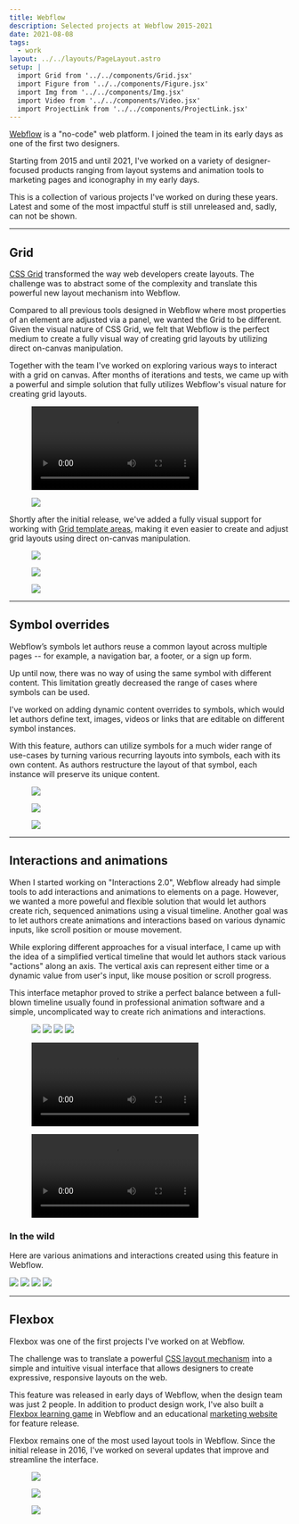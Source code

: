 ```yaml
---
title: Webflow
description: Selected projects at Webflow 2015-2021
date: 2021-08-08
tags:
  - work
layout: ../../layouts/PageLayout.astro
setup: |
  import Grid from '../../components/Grid.jsx'
  import Figure from '../../components/Figure.jsx'
  import Img from '../../components/Img.jsx'
  import Video from '../../components/Video.jsx'
  import ProjectLink from '../../components/ProjectLink.jsx'
---
```


[Webflow](https://webflow.com) is a "no-code" web platform. I joined the team in
its early days as one of the first two designers.

Starting from 2015 and until 2021, I've worked on a variety of designer-focused
products ranging from layout systems and animation tools to marketing pages and
iconography in my early days.

This is a collection of various projects I've worked on during these years.
Latest and some of the most impactful stuff is still unreleased and, sadly, can
not be shown.

---

## Grid

[CSS Grid](https://developer.mozilla.org/en-US/docs/Web/CSS/CSS_Grid_Layout)
transformed the way web developers create layouts. The challenge was to abstract
some of the complexity and translate this powerful new layout mechanism into
Webflow.

Compared to all previous tools designed in Webflow where most properties of an
element are adjusted via a panel, we wanted the Grid to be different. Given the
visual nature of CSS Grid, we felt that Webflow is the perfect medium to create
a fully visual way of creating grid layouts by utilizing direct on-canvas
manipulation.

Together with the team I've worked on exploring various ways to interact with a
grid on canvas. After months of iterations and tests, we came up with a powerful
and simple solution that fully utilizes Webflow's visual nature for creating
grid layouts.

<ProjectLink url="https://www.webflow.com/grid" title="Product overview on Webflow" />

<Grid breakout>
  <Figure caption="Overview of grid's main features">
    <Video src="/img/about/webflow-grid.mp4" />
  </Figure>
</Grid>

<Figure caption="Grid playground built in Webflow for feature release" >
  <Img src="/img/about/webflow-grid-playground.gif" />
</Figure>

Shortly after the initial release, we've added a fully visual support for
working with
[Grid template areas](https://developer.mozilla.org/en-US/docs/Web/CSS/CSS_Grid_Layout/Grid_Template_Areas),
making it even easier to create and adjust grid layouts using direct on-canvas
manipulation.

<Figure caption="Defining grid areas on canvas">
  <Img src="/img/about/webflow-grid-areas-1.gif" />
</Figure>
<Figure caption="Dragging elements into grid areas">
  <Img src="/img/about/webflow-grid-areas-2.gif" />
</Figure>
<Figure caption="Adjusting areas for smaller screens">
  <Img src="/img/about/webflow-grid-areas-3.gif" />
</Figure>

---

## Symbol overrides

Webflow’s symbols let authors reuse a common layout across multiple pages -- for
example, a navigation bar, a footer, or a sign up form.

Up until now, there was no way of using the same symbol with different content.
This limitation greatly decreased the range of cases where symbols can be used.

I've worked on adding dynamic content overrides to symbols, which would let
authors define text, images, videos or links that are editable on different
symbol instances.

With this feature, authors can utilize symbols for a much wider range of
use-cases by turning various recurring layouts into symbols, each with its own
content. As authors restructure the layout of that symbol, each instance will
preserve its unique content.

<ProjectLink
  url="https://webflow.com/blog/content-overrides-for-symbols"
  title="Feature overview on Webflow blog" />

<Figure caption="Defining overrides inside a symbol">
  <Img src="/img/about/webflow-symbols-1.gif" />
</Figure>
<Figure caption="Overriding content on a symbol instance">
  <Img src="/img/about/webflow-symbols-2.gif" />
</Figure>
<Figure caption="Adjusting layout across multiple symbols">
  <Img src="/img/about/webflow-symbols-3.gif" />
</Figure>

---

## Interactions and animations

When I started working on "Interactions 2.0", Webflow already had simple tools
to add interactions and animations to elements on a page. However, we wanted a
more poweful and flexible solution that would let authors create rich, sequenced
animations using a visual timeline. Another goal was to let authors create
animations and interactions based on various dynamic inputs, like scroll
position or mouse movement.

While exploring different approaches for a visual interface, I came up with the
idea of a simplified vertical timeline that would let authors stack various
"actions" along an axis. The vertical axis can represent either time or a
dynamic value from user's input, like mouse position or scroll progress.

This interface metaphor proved to strike a perfect balance between a full-blown
timeline usually found in professional animation software and a simple,
uncomplicated way to create rich animations and interactions.

<ProjectLink
  url="https://webflow.com/interactions-animations"
  title="Product overview on Webflow" />

<ProjectLink
  url="https://webflow.com/ix2"
  title="Launch page that fully utilizes the feature" />

<Grid breakout>
  <Figure caption="Examples of timed and dynamic animations triggered by various events">
    <Grid className="grid-cols-4">
      <Img src="/img/about/webflow-ix-ui-click-actions.jpg" />
      <Img src="/img/about/webflow-ix-ui-hover-actions.jpg" />
      <Img src="/img/about/webflow-ix-ui-mouse-actions.jpg" />
      <Img src="/img/about/webflow-ix-ui-scroll-actions.jpg" />
    </Grid>
  </Figure>
</Grid>

<Figure caption="Overview of creating various animations" >
  <Video src="/img/about/webflow-ix.mp4" />
</Figure>
<Figure caption="Adjusting the easing curve on an intro animation" >
  <Video src="/img/about/webflow-ix-easing.mp4" />
</Figure>

### In the wild

Here are various animations and interactions created using this feature in
Webflow.

<Grid className="grid-cols-2 gap-x-0">
  <Img src="/img/about/webflow-ix-cubes.gif" />
  <Img src="/img/about/webflow-ix-parallax.gif" />
  <Img src="/img/about/webflow-ix-demo.gif" />
  <Img src="/img/about/webflow-ix-hover.gif" />
</Grid>

---

## Flexbox

Flexbox was one of the first projects I've worked on at Webflow.

The challenge was to translate a powerful
[CSS layout mechanism](https://css-tricks.com/snippets/css/a-guide-to-flexbox/)
into a simple and intuitive visual interface that allows designers to create
expressive, responsive layouts on the web.

This feature was released in early days of Webflow, when the design team was
just 2 people. In addition to product design work, I've also built a
[Flexbox learning game](https://flexboxgame.com) in Webflow and an educational
[marketing website](https://flexbox.webflow.com) for feature release.

Flexbox remains one of the most used layout tools in Webflow. Since the initial
release in 2016, I've worked on several updates that improve and streamline the
interface.

<ProjectLink
  url="https://flexbox.webflow.com"
  title="Educational site I built for feature release" />
<ProjectLink
  url="https://www.flexboxgame.com/"
  title="Flexbox learning game I built in Webflow" />

<Grid breakout>
  <Figure caption="Flexbox in action">
    <Img src="/img/about/webflow-flexbox.gif" />
  </Figure>
</Grid>

<Grid className="grid-cols-2">
  <Figure caption="First iteration of Flexbox controls" >
    <Img src="/img/about/webflow-flexbox.webp" />
  </Figure>
  <Figure caption="Educational marketing website" >
    <Img src="/img/about/webflow-flexbox-site.webp" />
  </Figure>
</Grid>
